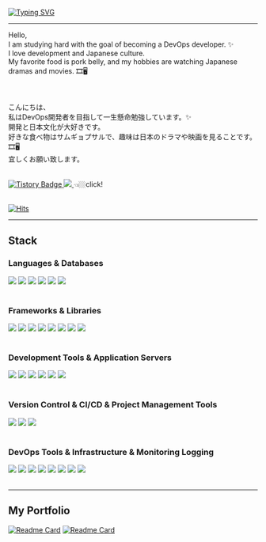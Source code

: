  
[![Typing SVG](https://readme-typing-svg.demolab.com?font=Poppins&size=28&pause=1000&color=A594F9&background=F5EFFF00&width=435&lines=Hello+I'm+SolRi+Noh%F0%9F%A4%98%F0%9F%8F%BC)](https://git.io/typing-svg)
<hr>

<!--****************************인사말************************************--> 
<div width=50%>  
 Hello, <br/>
I am studying hard with the goal of becoming a DevOps developer. ✨　<br/>
I love development and Japanese culture. <br/>
My favorite food is pork belly, and my hobbies are watching Japanese dramas and movies. 🎞🖥　<br/><br/><br/>

こんにちは、 <br/>
私はDevOps開発者を目指して一生懸命勉強しています。✨ <br/>
開発と日本文化が大好きです。<br/>
好きな食べ物はサムギョプサルで、趣味は日本のドラマや映画を見ることです。🎞🖥　<br/>
宜しくお願い致します。<br/>
</div>
<br/>

<!--**********************티스토리 블로그***************************--> 
<div align=left>
<a href="https://solsolhane.tistory.com/" target="_blank">
  <img src="http://img.shields.io/badge/tistory-000000?style=flat-square&logo=tistory" alt="Tistory Badge"/>
</a>
<a href="https://solsolhane.tistory.com/"> 
  <img src="https://img.shields.io/badge/instagram-E4405F.svg?&style=flat-square&logo=instagram&logoColor=white">
</a>  
👈🏼click!
</div>
<br>

[![Hits](https://hits.seeyoufarm.com/api/count/incr/badge.svg?url=https%3A%2F%2Fgithub.com%2Fsoljjang777&count_bg=%23000000&title_bg=%23555555&icon=github.svg&icon_color=%23E7E7E7&title=Github&edge_flat=false)](https://hits.seeyoufarm.com)
<!--****************************언어와툴************************************--> 
<hr>
<h2>Stack</h2>
<h3>Languages & Databases</h3>
<div align=left>                                                                              
  <img src="https://img.shields.io/badge/Java-007396?style=flat&logo=Java&logoColor=F5F5F5"/>
  <img src="https://img.shields.io/badge/JavaScript-3776AB?style=flat&logo=JavaScript&logoColor=F5F5F5"/>
  <img src="https://img.shields.io/badge/HTML5-E34F26?style=flat&logo=HTML5&logoColor=F5F5F5"/>
  <img src="https://img.shields.io/badge/CSS3-1572B6?style=flat&logo=CSS3&logoColor=F5F5F5"/>
  <img src="https://img.shields.io/badge/MySQL-4479A1?style=flat&logo=MySQL&logoColor=F5F5F5"/>
  <img src="https://img.shields.io/badge/oracle-F80000.svg?style=flat&logo=oracle&logoColor=white"/>
</div>
<br/>

<h3>Frameworks & Libraries</h3>
<div align=left>
  <img src="https://img.shields.io/badge/vuedotjs-4FC08D.svg?style=flat&logo=vuedotjs&logoColor=white"/>
  <img src="https://img.shields.io/badge/springboot-6DB33F.svg?style=flat&logo=springboot&logoColor=white"/>
  <img src="https://img.shields.io/badge/junit5-25A162.svg?style=flat&logo=junit5&logoColor=white"/>
  <img src="https://img.shields.io/badge/hibernate-59666C.svg?style=flat&logo=hibernate&logoColor=white"/>
  <img src="https://img.shields.io/badge/jpa-007396.svg?style=flat&logo=java&logoColor=white"/>
  <img src="https://img.shields.io/badge/mybatis-007396.svg?style=flat&logo=mybatis&logoColor=white"/>
  <img src="https://img.shields.io/badge/apachemaven-C71A36.svg?style=flat&logo=apachemaven&logoColor=white"/>
  <img src="https://img.shields.io/badge/gradle-02303A.svg?style=flat&logo=gradle&logoColor=white"/>
</div>
<br/>

<h3>Development Tools & Application Servers</h3>
<div align=left>
  <img src="https://img.shields.io/badge/Visual Studio Code-007ACC?style=flat&logo=Visual Studio Code&logoColor=F5F5F5"/>
  <img src="https://img.shields.io/badge/Eclipse IDE-2C2255?style=flat&logo=Eclipse IDE&logoColor=F5F5F5"/>
  <img src="https://img.shields.io/badge/intellijidea-000000.svg?style=flat&logo=intellijidea&logoColor=white"/>
  <img src="https://img.shields.io/badge/Apache Tomcat-F8DC75?style=flat&logo=Apache Tomcat&logoColor=F5F5F5"/>
  <img src="https://img.shields.io/badge/postman-FF6C37.svg?&style=flat&logo=postman&logoColor=white"/>
  <img src="https://img.shields.io/badge/swagger-85EA2D.svg?&style=flat&logo=swagger&logoColor=white"/>
</div>
<br/>

<h3>Version Control & CI/CD & Project Management Tools</h3>
<div align=left>
  <img src="https://img.shields.io/badge/git-F05032.svg?style=flat&logo=git&logoColor=white"/>
  <img src="https://img.shields.io/badge/github-181717.svg?style=flat&logo=github&logoColor=white"/>
  <img src="https://img.shields.io/badge/jira-0052CC.svg?style=flat&logo=jira&logoColor=white"/>
</div>
<br/>

<h3>DevOps Tools & Infrastructure & Monitoring Logging</h3>
<div align=left>
  <img src="https://img.shields.io/badge/Linux-FCC624.svg?style=flat&logo=linux&logoColor=black"/>
  <img src="https://img.shields.io/badge/elasticstack-005571.svg?style=flat&logo=elasticstack&logoColor=white"/>
  <img src="https://img.shields.io/badge/docker-2496ED.svg?style=flat&logo=docker&logoColor=white"/>
  <img src="https://img.shields.io/badge/kubernetes-326CE5.svg?style=flat&logo=kubernetes&logoColor=white"/>
  <img src="https://img.shields.io/badge/jenkins-D24939.svg?style=flat&logo=jenkins&logoColor=white"/>
  <img src="https://img.shields.io/badge/terraform-844FBA.svg?style=flat&logo=terraform&logoColor=white"/>
  <img src="https://img.shields.io/badge/vmware-607078.svg?style=flat&logo=vmware&logoColor=white"/>
  <img src="https://img.shields.io/badge/amazonaws-232F3E.svg?style=flat&logo=amazonaws&logoColor=white"/>
</div>
<br/> 

<!--****************************고정 핀************************************--> 
<hr>
<h2>My Portfolio</h2>

[![Readme Card](https://github-readme-stats.vercel.app/api/pin/?username=Solri-s-Portfolio&repo=Project&cache_seconds=3600)](https://github.com/Solri-s-Portfolio/Project)
[![Readme Card](https://github-readme-stats.vercel.app/api/pin/?username=Solri-s-Portfolio&repo=Study&cache_seconds=3600)](https://github.com/Solri-s-Portfolio/Study)



